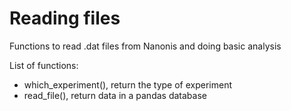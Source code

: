# Reading files

Functions to read .dat files from Nanonis and doing basic analysis

List of functions:
- which_experiment(), return the type of experiment
- read_file(), return data in a pandas database
